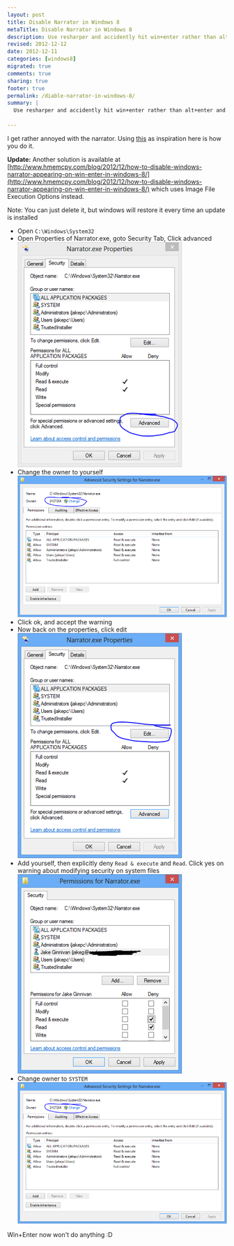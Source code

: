 ```yaml
---
layout: post
title: Disable Narrator in Windows 8
metaTitle: Disable Narrator in Windows 8
description: Use resharper and accidently hit win+enter rather than alt+enter and Narrator pops up? This is how you disable it
revised: 2012-12-12
date: 2012-12-11
categories: [windows8]
migrated: true
comments: true
sharing: true
footer: true
permalink: /diable-narrator-in-windows-8/
summary: | 
  Use resharper and accidently hit win+enter rather than alt+enter and Narrator pops up? This is how you disable it

---
```

I get rather annoyed with the narrator. Using [this](http://blog.ostebaronen.dk/2012/08/disable-narrator-in-windows-8.html) as inspiration here is how you do it.

**Update:**  Another solution is available at [http://www.hmemcpy.com/blog/2012/12/how-to-disable-windows-narrator-appearing-on-win-enter-in-windows-8/](http://www.hmemcpy.com/blog/2012/12/how-to-disable-windows-narrator-appearing-on-win-enter-in-windows-8/) which uses Image File Execution Options instead.

Note: You can just delete it, but windows will restore it every time an update is installed

 - Open `C:\Windows\System32`
 - Open Properties of Narrator.exe, goto Security Tab, Click advanced  
![Narrator 1](/assets/posts/2012-12-11-diable-narrator-in-windows-8/Narrator1.png)
 - Change the owner to yourself  
![Narrator 2](/assets/posts/2012-12-11-diable-narrator-in-windows-8/Narrator2.png)
 - Click ok, and accept the warning
 - Now back on the properties, click edit  
![Narrator 3](/assets/posts/2012-12-11-diable-narrator-in-windows-8/Narrator3.png)
 - Add yourself, then explicitly deny `Read & execute` and `Read`. Click yes on warning about modifying security on system files  
![Narrator 4](/assets/posts/2012-12-11-diable-narrator-in-windows-8/Narrator4.png)
 - Change owner to `SYSTEM`  
![Narrator 5](/assets/posts/2012-12-11-diable-narrator-in-windows-8/Narrator2.png)

Win+Enter now won't do anything :D


  [1]: http://www.hmemcpy.com/blog/2012/12/how-to-disable-windows-narrator-appearing-on-win-enter-in-windows-8/